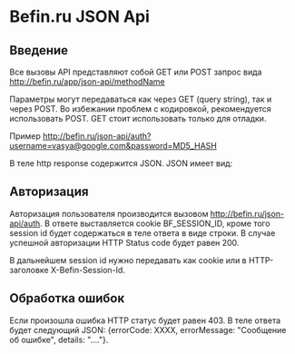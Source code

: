 Befin.ru JSON Api
=================

Введение
--------

Все вызовы API представляют собой GET или POST запрос вида
http://befin.ru/app/json-api/methodName

Параметры могут передаваться как через GET (query string), так и через POST.
Во избежании проблем с кодировкой, рекомендуется использовать POST. GET стоит
использовать только для отладки.

Пример http://befin.ru/json-api/auth?username=vasya@google.com&password=MD5_HASH

В теле http response содержится JSON. JSON имеет вид: 

Авторизация
-----------

Авторизация пользователя производится вызовом http://befin.ru/json-api/auth. В ответе
выставляется cookie BF_SESSION_ID, кроме того session id будет содержаться в теле ответа
в виде строки. В случае успешной авторизации HTTP Status code будет равен 200.

В дальнейшем session id нужно передавать как cookie или в HTTP-заголовке X-Befin-Session-Id.

Обработка ошибок
----------------

Если произошла ошибка HTTP статус будет равен 403. В теле ответа будет следующий JSON:
{errorCode: XXXX, errorMessage: "Сообщение об ошибке", details: "...."}.


